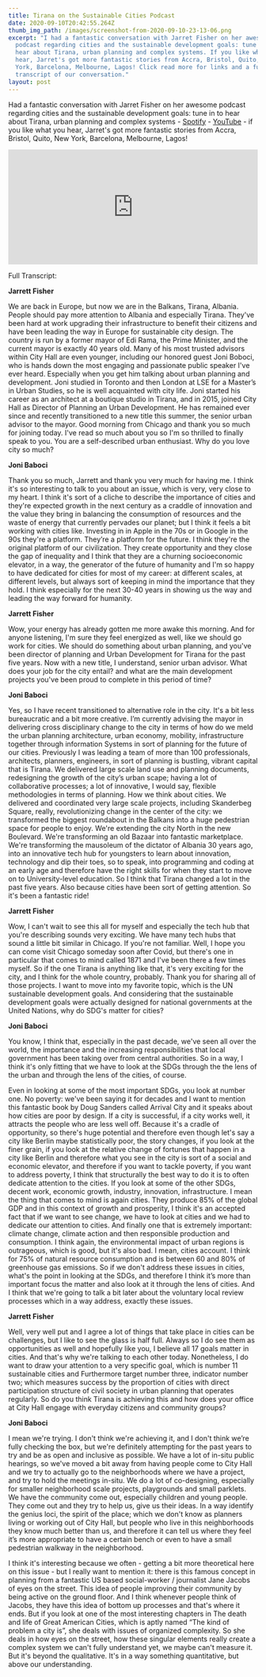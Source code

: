 ```yaml
---
title: Tirana on the Sustainable Cities Podcast
date: 2020-09-10T20:42:55.264Z
thumb_img_path: /images/screenshot-from-2020-09-10-23-13-06.png
excerpt: "I had a fantastic conversation with Jarret Fisher on her awesome
  podcast regarding cities and the sustainable development goals: tune in to
  hear about Tirana, urban planning and complex systems. If you like what you
  hear, Jarret's got more fantastic stories from Accra, Bristol, Quito, New
  York, Barcelona, Melbourne, Lagos! Click read more for links and a full
  transcript of our conversation."
layout: post
---
```

Had a fantastic conversation with Jarret Fisher on her awesome podcast regarding cities and the sustainable development goals: tune in to hear about Tirana, urban planning and complex systems - [Spotify](https://open.spotify.com/episode/3ZdtvV5dcJWaQLwhWCmDeZ?si=V__VTChPScuSU8G9xOo-Ng) - [YouTube](https://www.youtube.com/watch?v=hbdwKdoDRXE) - if you like what you hear, Jarret's got more fantastic stories from Accra, Bristol, Quito, New York, Barcelona, Melbourne, Lagos! 

<iframe src="https://open.spotify.com/embed-podcast/episode/3ZdtvV5dcJWaQLwhWCmDeZ"width="100%" height="232" frameborder="0" allowtransparency="true" allow="encrypted-media"></iframe>

Full Transcript:

**Jarrett Fisher**

We are back in Europe, but now we are in the Balkans, Tirana, Albania. People should pay more attention to Albania and especially Tirana. They've been hard at work upgrading their infrastructure to benefit their citizens and have been leading the way in Europe for sustainable city design. The country is run by a former mayor of Edi Rama, the Prime Minister, and the current mayor is exactly 40 years old. Many of his most trusted advisors within City Hall are even younger, including our honored guest Joni Boboci, who is hands down the most engaging and passionate public speaker I've ever heard. Especially when you get him talking about urban planning and development. Joni studied in Toronto and then London at LSE for a Master’s in Urban Studies, so he is well acquainted with city life. Joni started his career as an architect at a boutique studio in Tirana, and in 2015, joined City Hall as Director of Planning an Urban Development. He has remained ever since and recently transitioned to a new title this summer, the senior urban advisor to the mayor. Good morning from Chicago and thank you so much for joining today. I've read so much about you so I'm so thrilled to finally speak to you. You are a self-described urban enthusiast. Why do you love city so much?

**Joni Baboci**

Thank you so much, Jarrett and thank you very much for having me. I think it's so interesting to talk to you about an issue, which is very, very close to my heart. I think it's sort of a cliche to describe the importance of cities and they're expected growth in the next century as a craddle of innovation and the value they bring in balancing the consumption of resources and the waste of energy that currently pervades our planet; but I think it feels a bit working with cities like. Investing in in Apple in the 70s or in Google in the 90s they're a platform. They’re a platform for the future. I think they're the original platform of our civilization. They create opportunity and they close the gap of inequality and I think that they are a churning socioeconomic elevator, in a way, the generator of the future of humanity and I'm so happy to have dedicated for cities for most of my career: at different scales, at different levels, but always sort of keeping in mind the importance that they hold. I think especially for the next 30-40 years in showing us the way and leading the way forward for humanity.

**Jarrett Fisher**

Wow, your energy has already gotten me more awake this morning. And for anyone listening, I'm sure they feel energized as well, like we should go work for cities. We should do something about urban planning, and you've been director of planning and Urban Development for Tirana for the past five years. Now with a new title, I understand, senior urban advisor. What does your job for the city entail? and what are the main development projects you've been proud to complete in this period of time?

**Joni Baboci**

Yes, so I have recent transitioned to alternative role in the city. It's a bit less bureaucratic and a bit more creative. I’m currently advising the mayor in delivering cross disciplinary change to the city in terms of how do we meld the urban planning architecture, urban economy, mobility, infrastructure together through information Systems in sort of planning for the future of our cities. Previously I was leading a team of more than 100 professionals, architects, planners, engineers, in sort of planning is bustling, vibrant capital that is Tirana. We delivered large scale land use and planning documents, redesigning the growth of the city’s urban scape; having a lot of collaborative processes; a lot of innovative, I would say, flexible methodologies in terms of planning. How we think about cities. We delivered and coordinated very large scale projects, including Skanderbeg Square, really, revolutionizing change in the center of the city: we transformed the biggest roundabout in the Balkans into a huge pedestrian space for people to enjoy. We're extending the city North in the new Boulevard. We're transforming an old Bazaar into fantastic marketplace. We're transforming the mausoleum of the dictator of Albania 30 years ago, into an innovative tech hub for youngsters to learn about innovation, technology and dip their toes, so to speak, into programming and coding at an early age and therefore have the right skills for when they start to move on to University-level education. So I think that Tirana changed a lot in the past five years. Also because cities have been sort of getting attention. So it's been a fantastic ride!

**Jarrett Fisher**

Wow, I can't wait to see this all for myself and especially the tech hub that you're describing sounds very exciting. We have many tech hubs that sound a little bit similar in Chicago. If you're not familiar. Well, I hope you can come visit Chicago someday soon after Covid, but there's one in particular that comes to mind called 1871 and I've been there a few times myself. So if the one Tirana is anything like that, it's very exciting for the city, and I think for the whole country, probably. Thank you for sharing all of those projects. I want to move into my favorite topic, which is the UN sustainable development goals. And considering that the sustainable development goals were actually designed for national governments at the United Nations, why do SDG's matter for cities?

**Joni Baboci**

You know, I think that, especially in the past decade, we've seen all over the world, the importance and the increasing responsibilities that local government has been taking over from central authorities. So in a way, I think it's only fitting that we have to look at the SDGs through the the lens of the urban and through the lens of the cities, of course.

Even in looking at some of the most important SDGs, you look at number one. No poverty: we've been saying it for decades and I want to mention this fantastic book by Doug Sanders called Arrival City and it speaks about how cities are poor by design. If a city is successful, if a city works well, it attracts the people who are less well off. Because it's a cradle of opportunity, so there's huge potential and therefore even though let's say a city like Berlin maybe statistically poor, the story changes, if you look at the finer grain, if you look at the relative change of fortunes that happen in a city like Berlin and therefore what you see in the city is sort of a social and economic elevator, and therefore if you want to tackle poverty, if you want to address poverty, I think that structurally the best way to do it is to often dedicate attention to the cities. If you look at some of the other SDGs, decent work, economic growth, industry, innovation, infrastructure. I mean the thing that comes to mind is again cities. They produce 85% of the global GDP and in this context of growth and prosperity, I think it's an accepted fact that if we want to see change, we have to look at cities and we had to dedicate our attention to cities. And finally one that is extremely important: climate change, climate action and then responsible production and consumption. I think again, the environmental impact of urban regions is outrageous, which is good, but it's also bad. I mean, cities account. I think for 75% of natural resource consumption and is between 60 and 80% of greenhouse gas emissions. So if we don't address these issues in cities, what's the point in looking at the SDGs, and therefore I think it’s more than important focus the matter and also look at it through the lens of cities. And I think that we're going to talk a bit later about the voluntary local review processes which in a way address, exactly these issues.

**Jarrett Fisher**

Well, very well put and I agree a lot of things that take place in cities can be challenges, but I like to see the glass is half full. Always so I do see them as opportunities as well and hopefully like you, I believe all 17 goals matter in cities. And that's why we're talking to each other today. Nonetheless, I do want to draw your attention to a very specific goal, which is number 11 sustainable cities and Furthermore target number three, indicator number two; which measures success by the proportion of cities with direct participation structure of civil society in urban planning that operates regularly. So do you think Tirana is achieving this and how does your office at City Hall engage with everyday citizens and community groups?

**Joni Baboci**

I mean we're trying. I don't think we're achieving it, and I don't think we’re fully checking the box, but we're definitely attempting for the past years to try and be as open and inclusive as possible. We have a lot of in-situ public hearings, so we've moved a bit away from having people come to City Hall and we try to actually go to the neighborhoods where we have a project, and try to hold the meetings in-situ. We do a lot of co-designing, especially for smaller neighborhood scale projects, playgrounds and small parklets. We have the community come out, especially children and young people. They come out and they try to help us, give us their ideas. In a way identify the genius loci, the spirit of the place; which we don't know as planners living or working out of City Hall, but people who live in this neighborhoods they know much better than us, and therefore it can tell us where they feel it’s more appropriate to have a certain bench or even to have a small pedestrian walkway in the neighborhood. 

I think it's interesting because we often - getting a bit more theoretical here on this issue - but I really want to mention it: there is this famous concept in planning from a fantastic US based social-worker / journalist Jane Jacobs of eyes on the street. This idea of people improving their community by being active on the ground floor. And I think whenever people think of Jacobs, they have this idea of bottom up processes and that's where it ends. But if you look at one of the most interesting chapters in The death and life of Great American Cities, which is aptly named “The kind of problem a city is”, she deals with issues of organized complexity. So she deals in how eyes on the street, how these singular elements really create a complex system we can't fully understand yet, we maybe can't measure it. But it's beyond the qualitative. It's in a way something quantitative, but above our understanding.